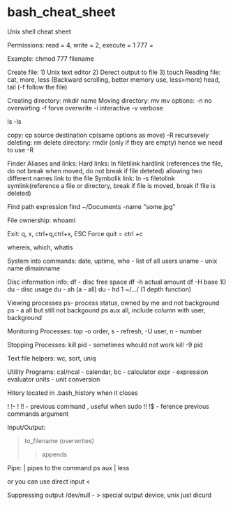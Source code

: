 # bash_cheat_sheet
Unix shell cheat sheet

Permissions:
read = 4, write = 2, execute = 1
777 = <sum of user><sum of group><sum of other>

Example: chmod 777 filename

Create file: 1) Unix text editor 2) Derect output to file 3) touch
Reading file: cat, more, less (Backward scrolling, better memory use, less>more)
 head, tail (-f follow the file)
 
 Creating directory: mkdir name
 Moving directory: mv 
     mv options: 
     -n  no overwirting
     -f forve overwrite
     -i interactive
     -v verbose
 
 ls -ls 
 
 copy: cp source destination
 cp(same options as move)
 -R recursevely
 deleting: rm 
 delete directory: rmdir (only if they are empty) hence we need to use -R
 
 
 Finder Aliases and links:
 Hard links: ln filetilink hardlink (references the file, do not break when moved, do not break if file deteted)
 allowing two different names link to the file
 Symbolik link: ln -s filetolink symlink(reference a file or directory, break if file is moved, break if file is deleted)
 
 Find path expression
 find ~/Documents -name "some.jpg"
 
 
 File ownership:
 whoami
 
 
 Exit:
 q, x, ctrl+q,ctrl+x, ESC
 Force quit = ctrl +c
 
 whereis, which, whatis
 
 System into commands:
 date, 
 uptime, 
 who - list of all users
 uname - unix name
 dimainname
 
 Disc information info:
 df - disc free space
 df -h actual amount
 df -H base 10
 du - disc usage
 du - ah (a - all)
 du - hd 1 ~/.../ (1 depth function)
 
 Viewing processes 
 ps- process status, owned by me and not background
 ps - a all but still not backgound
 ps aux all, include column with user, background
 
 Monitoring Processes:
 top 
 -o order, s - refresh, -U user, n - number
 
 Stopping Processes:
 kill pid - sometimes whould not work
 kill -9 pid 
 
 Text file helpers:
 wc, sort, uniq 
 
 Utility Programs:
 cal/ncal - calendar, 
 bc - calculator
 expr - expression evaluator
 units - unit conversion
 
 Hitory
 located in .bash_history when it closes
 
 !<number>
 !-<number fi the commands back>
 !<beginning of the command>
 !! - previous command , useful when sudo !!
 !$ - ference previous commands argument
 
 
 Input/Output:
 > to_filename (overwrites)
 >> appends
 
 Pipe:
 | pipes to the command
 ps aux | less
 
 or you can use direct input <
 
 Suppressing output /dev/null - > special output device, unix just dicurd
 
 
 

